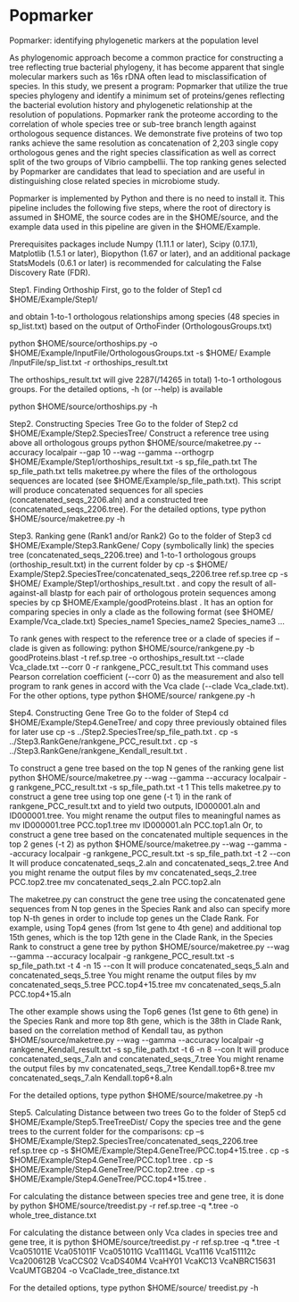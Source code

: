 # Popmarker
Popmarker: identifying phylogenetic markers at the population level

As phylogenomic approach become a common practice for constructing a tree reflecting true bacterial phylogeny, it has become apparent that single molecular markers such as 16s rDNA often lead to misclassification of species. In this study, we present a program: Popmarker that utilize the true species phylogeny and identify a minimum set of proteins/genes reflecting the bacterial evolution history and phylogenetic relationship at the resolution of populations. 
  Popmarker rank the proteome according to the correlation of whole species tree or sub-tree branch length against orthologous sequence distances. We demonstrate five proteins of two top ranks achieve the same resolution as concatenation of 2,203 single copy orthologous genes and the right species classification as well as correct split of the two groups of Vibrio campbellii. The top ranking genes selected by Popmarker are candidates that lead to speciation and are useful in distinguishing close related species in microbiome study.

Popmarker is implemented by Python and there is no need to install it. This pipeline includes the following five steps, where the root of directory is assumed in $HOME, the source codes are in the $HOME/source, and the example data used in this pipeline are given in the $HOME/Example.

Prerequisites packages include
Numpy (1.11.1 or later),
Scipy (0.17.1),
Matplotlib (1.5.1 or later),
Biopython (1.67 or later),
and an additional package StatsModels (0.6.1 or later) is recommended for calculating the False Discovery Rate (FDR).

Step1. Finding Orthoship
First, go to the folder of Step1
cd $HOME/Example/Step1/

and obtain 1-to-1 orthologous relationships among species (48 species in sp_list.txt) based on the output of OrthoFinder (OrthologousGroups.txt)

python $HOME/source/orthoships.py -o $HOME/Example/InputFile/OrthologousGroups.txt -s $HOME/ Example /InputFile/sp_list.txt -r orthoships_result.txt 

The orthoships_result.txt will give 2287(/14265 in total) 1-to-1 orthologous groups. For the detailed options, -h (or --help) is available

python $HOME/source/orthoships.py -h

Step2. Constructing Species Tree
Go to the folder of Step2
cd $HOME/Example/Step2.SpeciesTree/
Construct a reference tree using above all orthologous groups
python $HOME/source/maketree.py --accuracy localpair --gap 10 --wag --gamma --orthogrp $HOME/Example/Step1/orthoships_result.txt -s sp_file_path.txt 
The sp_file_path.txt tells maketree.py where the files of the orthologous sequences are located (see $HOME/Example/sp_file_path.txt). This script will produce concatenated sequences for all species (concatenated_seqs_2206.aln) and a constructed tree (concatenated_seqs_2206.tree). For the detailed options, type
python $HOME/source/maketree.py -h

Step3. Ranking gene (Rank1 and/or Rank2)
Go to the folder of Step3
cd $HOME/Example/Step3.RankGene/
Copy (symbolically link) the species tree (concatenated_seqs_2206.tree) and 1-to-1 orthologous groups (orthoship_result.txt) in the current folder by
cp -s $HOME/ Example/Step2.SpeciesTree/concatenated_seqs_2206.tree ref.sp.tree
cp -s $HOME/ Example/Step1/orthoships_result.txt . 
and copy the result of all-against-all blastp for each pair of orthologous protein sequences among species by
cp $HOME/Example/goodProteins.blast . 
It has an option for comparing species in only a clade as the following format (see $HOME/ Example/Vca_clade.txt)
Species_name1
Species_name2
Species_name3
…

To rank genes with respect to the reference tree or a clade of species if –clade is given as following:
python $HOME/source/rankgene.py -b goodProteins.blast -t  ref.sp.tree -o orthoships_result.txt --clade Vca_clade.txt --corr 0 -r rankgene_PCC_result.txt
This command uses Pearson correlation coefficient (--corr 0) as the measurement and also tell program to rank genes in accord with the Vca clade (--clade Vca_clade.txt). For the other options, type
python $HOME/source/ rankgene.py -h

Step4. Constructing Gene Tree
Go to the folder of Step4
cd $HOME/Example/Step4.GeneTree/ 
and copy three previously obtained files for later use
cp -s ../Step2.SpeciesTree/sp_file_path.txt .
cp -s ../Step3.RankGene/rankgene_PCC_result.txt .
cp -s ../Step3.RankGene/rankgene_Kendall_result.txt .

To construct a gene tree based on the top N genes of the ranking gene list
python $HOME/source/maketree.py --wag --gamma --accuracy localpair -g rankgene_PCC_result.txt -s sp_file_path.txt -t 1
This tells maketree.py to construct a gene tree using top one gene (-t 1) in the rank of rankgene_PCC_result.txt and to yield two outputs, ID000001.aln and ID000001.tree.
You might rename the output files to meaningful names as
mv ID000001.tree PCC.top1.tree
mv ID000001.aln PCC.top1.aln
Or, to construct a gene tree based on the concatenated multiple sequences in the top 2 genes (-t 2) as
python $HOME/source/maketree.py --wag --gamma --accuracy localpair -g rankgene_PCC_result.txt -s sp_file_path.txt -t 2 --con
It will produce concatenated_seqs_2.aln and concatenated_seqs_2.tree 
And you might rename the output files by
mv concatenated_seqs_2.tree PCC.top2.tree
mv concatenated_seqs_2.aln PCC.top2.aln

The maketree.py can construct the gene tree using the concatenated gene sequences from N top genes in the Species Rank and also can specify more top N-th genes in order to include top genes un the Clade Rank. For example, using Top4 genes (from 1st gene to 4th gene) and additional top 15th genes, which is the top 12th gene in the Clade Rank, in the Species Rank to construct a gene tree by
python $HOME/source/maketree.py --wag --gamma --accuracy localpair -g rankgene_PCC_result.txt -s sp_file_path.txt -t 4 -n 15 --con
It will produce concatenated_seqs_5.aln and concatenated_seqs_5.tree 
You might rename the output files by
mv concatenated_seqs_5.tree PCC.top4+15.tree
mv concatenated_seqs_5.aln PCC.top4+15.aln

The other example shows using the Top6 genes (1st gene to 6th gene) in the Species Rank and more top 8th gene, which is the 38th in Clade Rank, based on the correlation method of Kendall tau, as
python $HOME/source/maketree.py --wag --gamma --accuracy localpair -g rankgene_Kendall_result.txt -s sp_file_path.txt -t 6 -n 8 --con
It will produce concatenated_seqs_7.aln and concatenated_seqs_7.tree 
You might rename the output files by
mv concatenated_seqs_7.tree Kendall.top6+8.tree
mv concatenated_seqs_7.aln Kendall.top6+8.aln

For the detailed options, type
python $HOME/source/maketree.py -h

Step5. Calculating Distance between two trees
Go to the folder of Step5
cd $HOME/Example/Step5.TreeTreeDist/
Copy the species tree and the gene trees to the current folder for the comparisons:
cp –s $HOME/Example/Step2.SpeciesTree/concatenated_seqs_2206.tree ref.sp.tree
cp -s $HOME/Example/Step4.GeneTree/PCC.top4+15.tree .
cp -s $HOME/Example/Step4.GeneTree/PCC.top1.tree .
cp -s $HOME/Example/Step4.GeneTree/PCC.top2.tree .
cp -s $HOME/Example/Step4.GeneTree/PCC.top4+15.tree .

For calculating the distance between species tree and gene tree, it is done by
python $HOME/source/treedist.py -r ref.sp.tree -q *.tree -o whole_tree_distance.txt

For calculating the distance between only Vca clades in species tree and gene tree, it is
python $HOME/source/treedist.py -r ref.sp.tree -q *.tree -t Vca051011E Vca051011F Vca051011G Vca1114GL Vca1116 Vca151112c Vca200612B VcaCCS02 VcaDS40M4 VcaHY01 VcaKC13 VcaNBRC15631 VcaUMTGB204 -o VcaClade_tree_distance.txt

For the detailed options, type
python $HOME/source/ treedist.py -h
